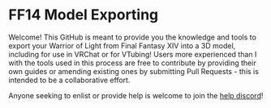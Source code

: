 # FF14 Model Exporting

Welcome! This GitHub is meant to provide you the knowledge and tools to export your Warrior of Light from Final Fantasy XIV into a 3D model, including for use in VRChat or for VTubing! Users more experienced than I with the tools used in this process are free to contribute by providing their own guides or amending existing ones by submitting Pull Requests - this is intended to be a collaborative effort.

Anyone seeking to enlist or provide help is welcome to join the [help discord](https://discord.gg/uWBuqRUURx)!